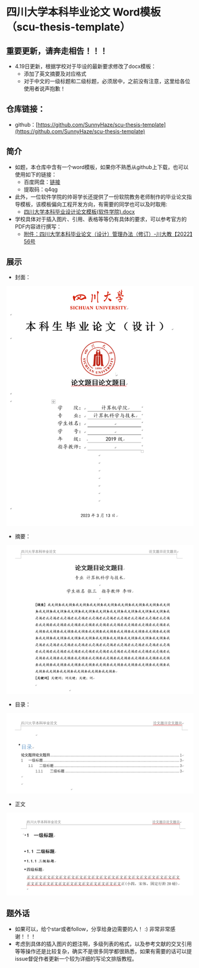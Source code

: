 # 四川大学本科毕业论文 Word模板（scu-thesis-template）

## 重要更新，请奔走相告！！！
- 4.19日更新，根据学校对于毕设的最新要求修改了docx模板：
  - 添加了英文摘要及对应格式
  - 对于中文的一级标题和二级标题，必须居中，之前没有注意，这里给各位使用者说声抱歉！
## 仓库链接：
- github：[https://github.com/SunnyHaze/scu-thesis-template](https://github.com/SunnyHaze/scu-thesis-template) 
## 简介 
- 如题，本仓库中含有一个word模板，如果你不熟悉从github上下载，也可以使用如下的链接：
  - 百度网盘：[链接](https://pan.baidu.com/s/1BZYxLTkfT6kM6M5RG2QCmQ) 
  - 提取码：q4qg
- 此外，一位软件学院的帅哥学长还提供了一份软院教务老师制作的毕业论文指导模板，该模板偏向工程开发方向，有需要的同学也可以及时取用:
  - [四川大学本科毕业设计论文模板(软件学院).docx](四川大学本科毕业设计论文模板(软件学院).docx)
- 学校具体对于插入图片、引用、表格等等仍有具体的要求，可以参考官方的PDF内容进行撰写：
  - [附件：四川大学本科毕业论文（设计）管理办法（修订）-川大教【2022】56号](https://cs.scu.edu.cn/system/_content/download.jsp?urltype=news.DownloadAttachUrl&owner=1447926190&wbfileid=12054134)

## 展示
- 封面：
  
![](images/封面截图.png)

- 摘要：

![](images/摘要.png)

- 目录：

![](images/目录.png)

- 正文

![](images/正文.png)

## 题外话
- 如果可以，给个star或者follow，分享给身边需要的人！ :) 非常非常感谢！！！
- 考虑到具体的插入图片的题注啊，多级列表的格式，以及参考文献的交叉引用等等操作还是比较复杂，确实不是很多同学都很熟悉，如果有需要的话可以提issue督促作者更新一个较为详细的写论文排版教程。
